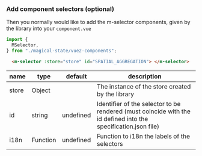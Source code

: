 ### Add component selectors (optional)

Then you normally would like to add the m-selector components, given by the library into your `component.vue`

```js
import {
  MSelector,
} from "./magical-state/vue2-components";
```

```html
  <m-selector :store="store" id="SPATIAL_AGGREGATION"> </m-selector>
```

| name                | type    | default   | description                                                                                                                     |
|---------------------|---------|-----------|---------------------------------------------------------------------------------------------------------------------------------|
| store               | Object  |           | The instance of the store created by the library                                                                                |
| id                  | string  | undefined | Identifier of the selector to be rendered (must coincide with the id defined into the specification.json file)                  |
| i18n               | Function  | undefined | Function to i18n the labels of the selectors                 |
